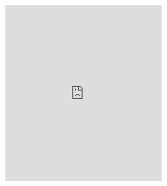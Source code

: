 <br>
<br>

<iframe src="https://docs.google.com/presentation/d/e/2PACX-1vRkCvnQ-cVuH-yMdRca8u7QZYt1qDZ9Vy8rJHN5FDv0cKQUTKpYjwYXsiE1JKr_AKeJgEOiIyp_XXXf/pub?start=false&loop=false&delayms=3000&slide=id.g30b773447c_0_0" frameborder="0" width="100%" height="569" allowfullscreen="true" mozallowfullscreen="true" webkitallowfullscreen="true"></iframe>
